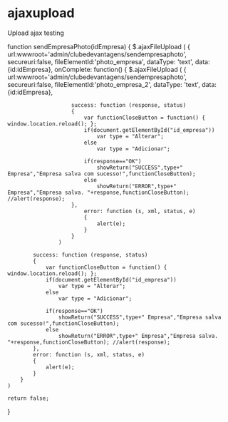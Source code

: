 # ajaxupload
Upload ajax testing


function sendEmpresaPhoto(idEmpresa)
{
	$.ajaxFileUpload
	(
		{
			url:wwwroot+'admin/clubedevantagens/sendempresaphoto',
			secureuri:false,
			fileElementId:'photo_empresa',
			dataType: 'text',
			data:{id:idEmpresa},
				onComplete: function() {
					$.ajaxFileUpload
					(
						{
						url:wwwroot+'admin/clubedevantagens/sendempresaphoto',
						secureuri:false,
						fileElementId:'photo_empresa_2',
						dataType: 'text',
						data:{id:idEmpresa},

						success: function (response, status)
						{
							var functionCloseButton = function() {  window.location.reload(); };
							if(document.getElementById("id_empresa"))
								var type = "Alterar";
							else
								var type = "Adicionar";
							
							if(response=="OK")
								showReturn("SUCCESS",type+" Empresa","Empresa salva com sucesso!",functionCloseButton);
							else
								showReturn("ERROR",type+" Empresa","Empresa salva. "+response,functionCloseButton); //alert(response);
						},
							error: function (s, xml, status, e)
							{
								alert(e);
							}
						}
					)
     		
			success: function (response, status)
			{
				var functionCloseButton = function() {  window.location.reload(); };
				if(document.getElementById("id_empresa"))
					var type = "Alterar";
				else
					var type = "Adicionar";
				
				if(response=="OK")
					showReturn("SUCCESS",type+" Empresa","Empresa salva com sucesso!",functionCloseButton);
				else
					showReturn("ERROR",type+" Empresa","Empresa salva. "+response,functionCloseButton); //alert(response);
			},
			error: function (s, xml, status, e)
			{
				alert(e);
			}
		}
	)

	return false;
}
